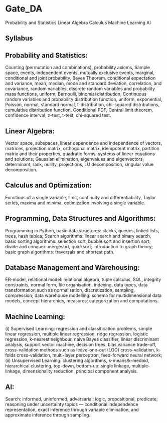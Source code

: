 # Gate_DA
Probability and Statistics
Linear Algebra
Calculus
Machine Learning
AI

## Syllabus

## Probability and Statistics:
Counting (permutation and combinations), probability axioms, Sample space, events, independent events, mutually exclusive events, marginal, conditional and joint probability, Bayes Theorem, conditional expectation and variance, mean, median, mode and standard deviation, correlation, and covariance, random variables, discrete random variables and probability mass functions, uniform, Bernoulli, binomial distribution, Continuous random variables and probability distribution function, uniform, exponential, Poisson, normal, standard normal, t-distribution, chi-squared distributions, cumulative distribution function, Conditional PDF, Central limit theorem, confidence interval, z-test, t-test, chi-squared test. 

## Linear Algebra: 
Vector space, subspaces, linear dependence and independence of vectors, matrices, projection matrix, orthogonal matrix, idempotent matrix, partition matrix and their properties, quadratic forms, systems of linear equations and solutions; Gaussian elimination, eigenvalues and eigenvectors, determinant, rank, nullity, projections, LU decomposition, singular value decomposition.

## Calculus and Optimization: 
Functions of a single variable, limit, continuity and differentiability, Taylor series, maxima and minima, optimization involving a single variable. 

## Programming, Data Structures and Algorithms: 
Programming in Python, basic data structures: stacks, queues, linked lists, trees, hash tables; Search algorithms: linear search and binary search, basic sorting algorithms: selection sort, bubble sort and insertion sort; divide and conquer: mergesort, quicksort; introduction to graph theory; basic graph algorithms: traversals and shortest path.

## Database Management and Warehousing:
ER-model, relational model: relational algebra, tuple calculus, SQL, integrity constraints, normal form, file organisation, indexing, data types, data transformation such as normalisation, discretization, sampling, compression; data warehouse modelling: schema for multidimensional data models, concept hierarchies, measures: categorization and computations. 

## Machine Learning:
(i) Supervised Learning: regression and classification problems, simple linear regression, multiple linear regression, ridge regression, logistic regression, k-nearest neighbour, naive Bayes classifier, linear discriminant analysis, support vector machine, decision trees, bias,variance trade-off, cross-validation methods such as leave-one-out (LOO) cross-validation, k-folds cross-validation, multi-layer perceptron, feed-forward neural network; (ii) Unsupervised Learning: clustering algorithms, k-means/k-medoid, hierarchical clustering, top-down, bottom-up: single linkage, multiple-linkage, dimensionality reduction, principal component analysis.

## AI: 
Search: informed, uninformed, adversarial; logic, propositional, predicate; reasoning under uncertainty topics — conditional independence representation, exact inference through variable elimination, and approximate inference through sampling.

